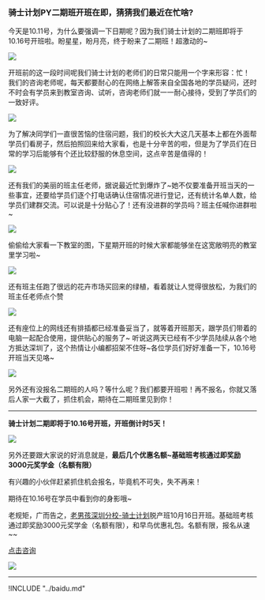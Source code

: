 ### 骑士计划PY二期班开班在即，猜猜我们最近在忙啥?

今天是10.11号，为什么要强调一下日期呢？因为我们骑士计划的二期班即将于10.16号开班啦。盼星星，盼月亮，终于盼来了二期班！超激动的~

![](https://hcdn1.luffycity.com/data/knight/diary/14/1.jpg)

开班前的这一段时间呢我们骑士计划的老师们的日常只能用一个字来形容：忙！
我们的咨询老师呢，每天都要耐心的在网络上解答来自全国各地的学员疑问，还时不时会有学员来到教室咨询、试听，咨询老师们就一一耐心接待，受到了学员们的一致好评。

![](https://hcdn1.luffycity.com/data/knight/diary/14/2.jpg)

为了解决同学们一直很苦恼的住宿问题，我们的校长大大这几天基本上都在外面帮学员们看房子，然后拍照回来给大家看，也是十分辛苦的啦，但是为了学员们在日常的学习后能够有个还比较舒服的休息空间，这点辛苦是值得的！

![](https://hcdn1.luffycity.com/data/knight/diary/14/3.jpg)

还有我们的美丽的班主任老师，据说最近忙到爆炸了~她不仅要准备开班当天的一些事宜，还要给学员们逐个打电话确认住宿情况进行登记，还有统计名单人数，给学员们建群交流。可以说是十分贴心了！还有没进群的学员吗？班主任喊你进群啦~

![](https://hcdn1.luffycity.com/data/knight/diary/14/4.jpg)

偷偷给大家看一下教室的图，下星期开班的时候大家都能够坐在这宽敞明亮的教室里学习啦~

![](https://hcdn1.luffycity.com/data/knight/diary/14/5.jpg)

还有班主任跑了很远的花卉市场买回来的绿植，看着就让人觉得很放松，为我们的班主任老师点个赞

![](https://hcdn1.luffycity.com/data/knight/diary/14/6.jpg)

还有座位上的网线还有排插都已经准备妥当了，就等着开班那天，跟学员们带着的电脑一起配合使用，提供贴心的服务了~
听说这两天已经有不少学员陆续从各个地方抵达深圳了，这个热情让小编都招架不住呀~各位学员们好好准备一下，10.16号开班当天见咯~

![](https://hcdn1.luffycity.com/data/knight/diary/14/7.jpg)

另外还有没报名二期班的人吗？等什么呢？我们都要开班啦！再不报名，你就又落后人家一大截了，抓住机会，期待在二期班里见到你！


***

**骑士计划二期即将于10.16号开班，开班倒计时5天！**

![](https://hcdn1.luffycity.com/data/knight/diary/11/10.jpg)


另外还要跟大家说的好消息就是，**最后几个优惠名额~基础班考核通过即奖励3000元奖学金（名额有限）**

有兴趣的小伙伴赶紧抓住机会报名，毕竟机不可失，失不再来！

期待在10.16号在学员中看到你的身影哦~

老规矩，广而告之，[老男孩深圳分校-骑士计划](http://sz.oldboyedu.com/)脱产班10月16日开班。基础班考核通过即奖励3000元奖学金（名额有限），和早鸟优惠礼包。名额有限，报名从速~~

[点击咨询](http://wwwtb.53kf.com/webCompany.php?style=1&arg=10155416)

![](https://hcdn1.luffycity.com/data/knight/diary/07/01.jpg)


***
!INCLUDE "../baidu.md"
